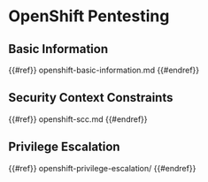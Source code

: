 # OpenShift Pentesting

## Basic Information

{{#ref}}
openshift-basic-information.md
{{#endref}}

## Security Context Constraints

{{#ref}}
openshift-scc.md
{{#endref}}

## Privilege Escalation

{{#ref}}
openshift-privilege-escalation/
{{#endref}}
